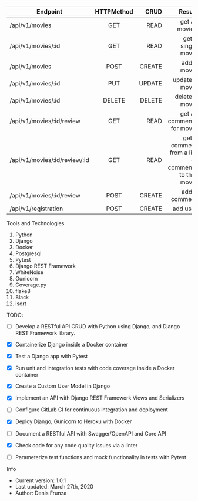 


| Endpoint      |      HTTPMethod      | CRUD          |                    Result                      |
| ------------- |:--------------------:| -------------:|------------------------------------------------:                                     |
|/api/v1/movies    |        GET        | READ  | get all movies                                         |
|/api/v1/movies/:id|        GET        | READ  | get a single movie                                     |
|/api/v1/movies    |        POST       |CREATE | add a movie                                            |
|/api/v1/movies/:id|        PUT        |UPDATE | update a movie                                         |
|/api/v1/movies/:id|        DELETE     |DELETE | delete a movie                                         |
|/api/v1/movies/:id/review|  GET       |READ   | get all comments for movie                             |
|/api/v1/movies/:id/review/:id|  GET   |READ   | get a comment from a list of comments to that movie    |
|/api/v1/movies/:id/review|   POST     |CREATE | add a comment                                          |
|/api/v1/registration     |   POST     |CREATE | add user                                               |

Tools and Technologies

1. Python
2. Django
3. Docker
4. Postgresql
5. Pytest
6. Django REST Framework
7. WhiteNoise
8. Gunicorn
9. Coverage.py
10. flake8
11. Black
12. isort

TODO:
- [ ] Develop a RESTful API CRUD with Python using Django, and Django REST Framework library.
- [X] Containerize Django inside a Docker container
- [X] Test a Django app with Pytest
- [X] Run unit and integration tests with code coverage inside a Docker container
- [X] Create a Custom User Model in Django
- [X] Implement an API with Django REST Framework Views and Serializers
- [ ] Configure GitLab CI for continuous integration and deployment
- [X] Deploy Django, Gunicorn to Heroku with Docker
- [ ] Document a RESTful API with Swagger/OpenAPI and Core API
- [X] Check code for any code quality issues via a linter
- [ ] Parameterize test functions and mock functionality in tests with Pytest


Info

* Current version: 1.0.1
* Last updated: March 27th, 2020
* Author: Denis Frunza
